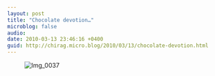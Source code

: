 ```yaml
---
layout: post
title: "Chocolate devotion…"
microblog: false
audio: 
date: 2010-03-13 23:46:16 +0400
guid: http://chirag.micro.blog/2010/03/13/chocolate-devotion.html
---
```

<figure><img alt="Img_0037" src="http://www.chirag.biz/uploads/2018/d3470fc7eb.jpg"></figure>

